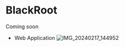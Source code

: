 # BlackRoot
Coming soon
* Web Application
![IMG_20240217_144952](https://github.com/Mr-Banana-2045/BlackRoot/assets/109140672/3ad5a3c8-afa1-4ffc-be2d-835a535ca464)


